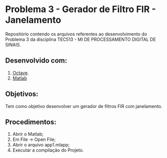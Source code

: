 # Problema 3 - Gerador de Filtro FIR - Janelamento

Repositório contendo os arquivos referentes ao desenvolvimento do Problema 3 da disciplina TEC513 - MI DE PROCESSAMENTO DIGITAL DE SINAIS.

## Desenvolvido com:
1. [Octave](https://octave.org/download).
2. [Matlab](https://matlab.mathworks.com/)

## Objetivos:

Tem como objetivo desenvolver um gerador de filtros FIR com janelamento.

## Procedimentos:

1. Abrir o Matlab;
2. Em File -> Open File;
3. Abrir o arquivo app1.mlapp;
4. Executar a compilação do Projeto.
